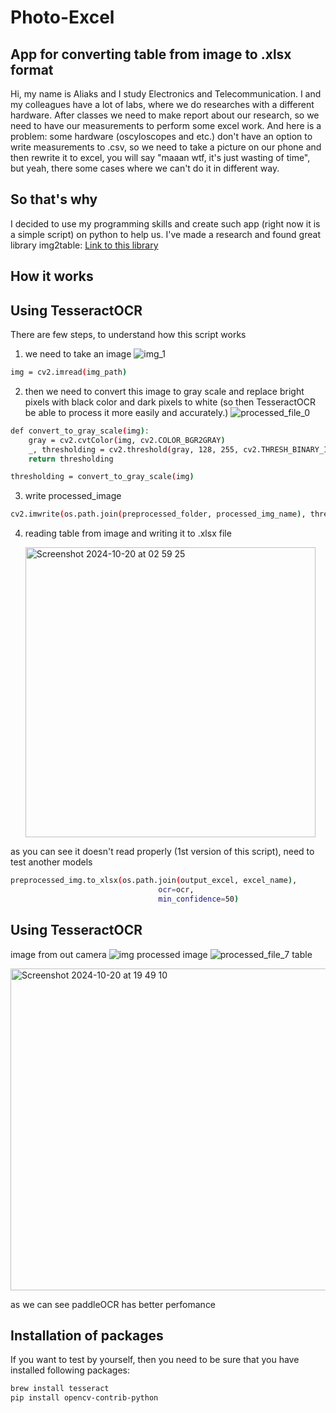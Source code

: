 # Photo-Excel
## App for converting table from image to .xlsx format

Hi, my name is Aliaks and I study Electronics and Telecommunication. I and my colleagues have a lot of labs, where we do researches with a different hardware. After classes we need to make report about our research, so we need to have our measurements to perform some excel work. And here is a problem: some hardware (oscyloscopes and etc.) don't have an option to write measurements to .csv, so we need to take a picture on our phone and then rewrite it to excel, you will say "maaan wtf, it's just wasting of time", but yeah, there some cases where we can't do it in different way.

## So that's why

I decided to use my programming skills and create such app (right now it is a simple script) on python to help us.
I've made a research and found great library img2table:
[Link to this library][df1]

## How it works 

## Using TesseractOCR

There are few steps, to understand how this script works
1) we need to take an image
   ![img_1](https://github.com/user-attachments/assets/820b023e-c913-4cbf-9a41-046b0272b08e)

```sh
img = cv2.imread(img_path)
```

2) then we need to convert this image to gray scale and replace bright pixels with black color and dark pixels to white (so then TesseractOCR be able to process it more easily and accurately.)
   ![processed_file_0](https://github.com/user-attachments/assets/ce12c0ae-b2a8-465b-bea8-395c94a60a5e)


```sh
def convert_to_gray_scale(img):
    gray = cv2.cvtColor(img, cv2.COLOR_BGR2GRAY)
    _, thresholding = cv2.threshold(gray, 128, 255, cv2.THRESH_BINARY_INV)
    return thresholding

thresholding = convert_to_gray_scale(img)
```

3) write processed_image 
```sh
cv2.imwrite(os.path.join(preprocessed_folder, processed_img_name), thresholding)
```

4) reading table from image and writing it to .xlsx file
   
   <img width="464" alt="Screenshot 2024-10-20 at 02 59 25" src="https://github.com/user-attachments/assets/e7f25100-5999-46b4-9ac0-bfb27802ef51">
as you can see it doesn't read properly (1st version of this script), need to test another models
```sh
preprocessed_img.to_xlsx(os.path.join(output_excel, excel_name),
                                 ocr=ocr,
                                 min_confidence=50)
```

## Using TesseractOCR
image from out camera
![img](https://github.com/user-attachments/assets/5b41b256-68a5-42f0-bbb2-81dc98aec927)
processed image
![processed_file_7](https://github.com/user-attachments/assets/3c4c70a4-290c-4a44-a528-3a5f3eed761c)
table

<img width="515" alt="Screenshot 2024-10-20 at 19 49 10" src="https://github.com/user-attachments/assets/43c6562d-8580-4353-89b2-59da79b5e971">

as we can see paddleOCR has better perfomance

## Installation of packages

If you want to test by yourself, then you need to be sure that you have installed following packages:
```sh
brew install tesseract
pip install opencv-contrib-python
```

   [df1]: <https://github.com/xavctn/img2table>
